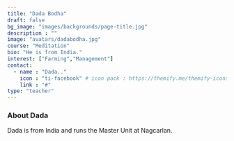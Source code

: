 ```yaml
---
title: "Dada Bodha"
draft: false
bg_image: "images/backgrounds/page-title.jpg"
description : ""
image: "avatars/dadabodha.jpg"
course: "Meditation"
bio: "He is from India."
interest: ["Farming","Management"]
contact:
  - name : "Dada.."
    icon : "ti-facebook" # icon pack : https://themify.me/themify-icons
    link : "#"
type: "teacher"
---
```



### About Dada

Dada is from India and runs the Master Unit at Nagcarlan.

